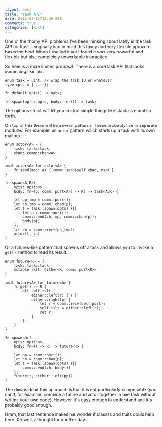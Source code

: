 ```yaml
---
layout: post
title: "Task API"
date: 2012-02-13T16:39:00Z
comments: true
categories: [Rust]
---
```


One of the thorny API problems I've been thinking about lately is the
task API for Rust.  I originally had in mind this fancy and very
flexible aproach based on bind.  When I spelled it out I found it was
very powerful and flexible but also completely unworkable in practice.

So here is a more limited proposal.  There is a core task API that 
looks something like this:

    enum task = uint; // wrap the task ID or whatever
    type opts = { ... };

    fn default_opts() -> opts;

    fn spawn(opts: opts, body: fn~()) -> task;

The options struct will let you control simple things like stack size
and so forth.  

On top of this there will be several patterns.  These probably live in
separate modules.  For example, an `actor` pattern which starts up a
task with its own mailbox:
        
    enum actor<A> = {
        task: task::task,
        chan: comm::chan<A>
    }
        
    impl actor<A> for actor<A> {
        fn send(msg: A) { comm::send(self.chan, msg) }
    }
    
    fn spawn<A,R>(
        opts: options,
        body: fn~(p: comm::port<A>) -> R) -> task<A,R> {
        
        let pp_tmp = comm::port();
        let ch_tmp = comm::chan(p);
        let t = task::spawn(opts) {||
            let p = comm::port();
            comm::send(ch_tmp, comm::chan(p));
            body(p);
        };
        let ch = comm::recv(pp_tmp);
        actor(t, ch)
    }
    
Or a futures-like pattern that spawns off a task and allows you to
invoke a `get()` method to read its result:

    enum future<R> = {
        task: task::task,
        mutable rslt: either<R, comm::port<R>>
    }
            
    impl future<A> for future<A> {
        fn get() -> R {
            alt self.rslt {
                either::left(r) { r }
                either::right(p) {
                    let r = comm::recv(self.port);
                    self.rslt = either::left(r);
                    ret r;
                }
            }
        }
    }

    fn spawn<R>(
        opts: options,
        body: fn~() -> R) -> future<R> {
        
        let pp = comm::port();
        let ch = comm::chan(p);
        let t = task::spawn(opts) {||
            comm::send(ch, body())
        };
        future(t, either::left(pp))
    }

The downside of this approach is that it is not particularly
composable (you can't, for example, combine a future and actor
together in one task without writing your own code). However, it's
easy enough to understand and it's probably good enough.

Hmm, that last sentence makes me wonder if classes and traits could help
here.  Oh well, a thought for another day.



